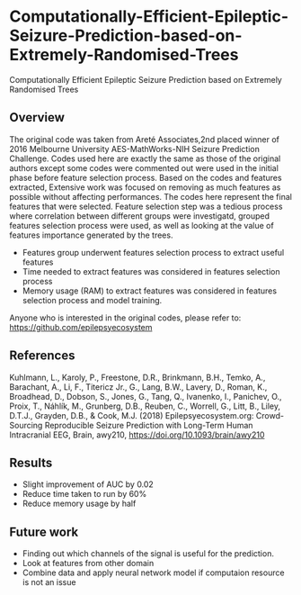 # Computationally-Efficient-Epileptic-Seizure-Prediction-based-on-Extremely-Randomised-Trees
Computationally Efficient Epileptic Seizure Prediction based on Extremely Randomised Trees

## Overview
The original code was taken from Areté Associates,2nd placed winner of 2016 Melbourne University AES-MathWorks-NIH Seizure Prediction Challenge. Codes used here are exactly the same as those of the original authors except some codes were commented out were used in the initial phase before feature selection process. Based on the codes and features extracted, Extensive work was focused on removing as much features as possible without affecting performances. The codes here represent the final features that were selected. Feature selection step was a tedious process where correlation between different groups were investigatd, grouped features selection process were used, as well as looking at the value of features importance generated by the trees. 

* Features group underwent features selection process to extract useful features  
* Time needed to extract features was considered in features selection process
* Memory usage (RAM) to extract features was considered in features selection process and model training.

Anyone who is interested in the original codes, please refer to: https://github.com/epilepsyecosystem

## References
Kuhlmann, L., Karoly, P., Freestone, D.R., Brinkmann, B.H., Temko, A., Barachant, A., Li, F., Titericz Jr., G., Lang, B.W., Lavery, D., Roman, K., Broadhead, D., Dobson, S., Jones, G., Tang, Q., Ivanenko, I., Panichev, O., Proix, T., Náhlík, M., Grunberg, D.B., Reuben, C., Worrell, G., Litt, B., Liley, D.T.J., Grayden, D.B., & Cook, M.J. (2018) Epilepsyecosystem.org: Crowd-Sourcing Reproducible Seizure Prediction with Long-Term Human Intracranial EEG, Brain, awy210, https://doi.org/10.1093/brain/awy210

## Results
* Slight improvement of AUC by 0.02
* Reduce time taken to run by 60%
* Reduce memory usage by half 

## Future work
* Finding out which channels of the signal is useful for the prediction.
* Look at features from other domain
* Combine data and apply neural network model if computaion resource is not an issue 
